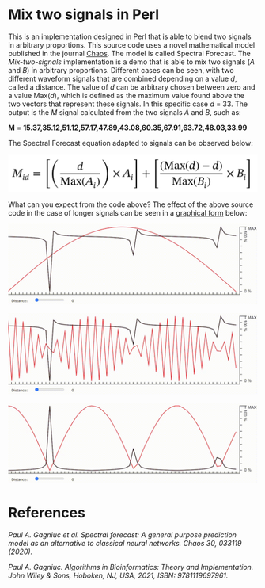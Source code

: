 # Mix two signals in Perl

This is an implementation designed in Perl that is able to blend two signals in arbitrary proportions. This source code uses a novel mathematical model published in the journal [Chaos](https://aip.scitation.org/doi/10.1063/1.5120818). The model is called Spectral Forecast. The <i>Mix-two-signals</i> implementation is a demo that is able to mix two signals (<i>A</i> and <i>B</i>) in arbitrary proportions. Different cases can be seen, with two different waveform signals that are combined depending on a value <i>d</i>, called a distance. The value of <i>d</i> can be arbitrary chosen between zero and a value Max(<i>d</i>), which is defined as the maximum value found above the two vectors that represent these signals. In this specific case <i>d</i> = 33. The output is the <i>M</i> signal calculated from the two signals <i>A</i> and <i>B</i>, such as:

<b>M</b> = <b>15.37,35.12,51.12,57.17,47.89,43.08,60.35,67.91,63.72,48.03,33.99</b>

The Spectral Forecast equation adapted to signals can be observed below:

![screenshot](https://github.com/Gagniuc/Waveform-mixing-with-Spectral-Forecast-in-JS/blob/main/img/spectral%20forecast%20signals.png?raw=true)

What can you expect from the code above? The effect of the above source code in the case of longer signals can be seen in a [graphical form](https://gagniuc.github.io/Waveform-mixing-with-Spectral-Forecast-in-JS/) below:

![screenshot](https://github.com/Gagniuc/Waveform-mixing-with-Spectral-Forecast-in-JS/blob/main/img/sf(0).gif?raw=true)

![screenshot](https://github.com/Gagniuc/Waveform-mixing-with-Spectral-Forecast-in-JS/blob/main/img/sf(2).gif?raw=true)

![screenshot](https://github.com/Gagniuc/Waveform-mixing-with-Spectral-Forecast-in-JS/blob/main/img/sf(3).gif?raw=true)


# References

<i>Paul A. Gagniuc et al. Spectral forecast: A general purpose prediction model as an alternative to classical neural networks. Chaos 30, 033119 (2020).</i>

<i>Paul A. Gagniuc. Algorithms in Bioinformatics: Theory and Implementation. John Wiley & Sons, Hoboken, NJ, USA, 2021, ISBN: 9781119697961.</i>


